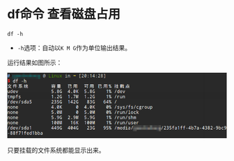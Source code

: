 # df命令 查看磁盘占用

```
df -h
```

* `-h`选项：自动以`K M G`作为单位输出结果。

运行结果如图所示：

![](res/1.png)

只要挂载的文件系统都能显示出来。

